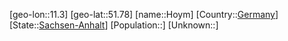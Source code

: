 ﻿---
location: [51.78,11.3]
type: City
tags:
- geo/City


SpocWebEntityId: 31041
isDeleted: false
confidential: public

---
[geo-lon::11.3]
[geo-lat::51.78]
[name::Hoym]
[Country::[Germany](geo/Continent/Europe/Germany.md)]
[State::[Sachsen-Anhalt](geo/Continent/Europe/Germany/Sachsen-Anhalt.md)]
[Population::]
[Unknown::]

